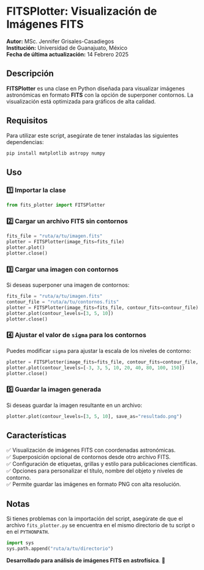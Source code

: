 # FITSPlotter: Visualización de Imágenes FITS

**Autor:** MSc. Jennifer Grisales-Casadiegos\
**Institución:** Universidad de Guanajuato, México\
**Fecha de última actualización:** 14 Febrero 2025

## Descripción

**FITSPlotter** es una clase en Python diseñada para visualizar imágenes astronómicas en formato **FITS** con la opción de superponer contornos. La visualización está optimizada para gráficos de alta calidad.

## Requisitos

Para utilizar este script, asegúrate de tener instaladas las siguientes dependencias:

```bash
pip install matplotlib astropy numpy
```

## Uso

### 1️⃣ Importar la clase

```python
from fits_plotter import FITSPlotter
```

### 2️⃣ Cargar un archivo FITS sin contornos

```python
fits_file = "ruta/a/tu/imagen.fits"
plotter = FITSPlotter(image_fits=fits_file)
plotter.plot()
plotter.close()
```

### 3️⃣ Cargar una imagen con contornos

Si deseas superponer una imagen de contornos:

```python
fits_file = "ruta/a/tu/imagen.fits"
contour_file = "ruta/a/tu/contornos.fits"
plotter = FITSPlotter(image_fits=fits_file, contour_fits=contour_file)
plotter.plot(contour_levels=[3, 5, 10])
plotter.close()
```

### 4️⃣ Ajustar el valor de `sigma` para los contornos

Puedes modificar `sigma` para ajustar la escala de los niveles de contorno:

```python
plotter = FITSPlotter(image_fits=fits_file, contour_fits=contour_file, sigma=5e-3)
plotter.plot(contour_levels=[-3, 3, 5, 10, 20, 40, 80, 100, 150])
plotter.close()
```

### 5️⃣ Guardar la imagen generada

Si deseas guardar la imagen resultante en un archivo:

```python
plotter.plot(contour_levels=[3, 5, 10], save_as="resultado.png")
```

## Características

✅ Visualización de imágenes FITS con coordenadas astronómicas.\
✅ Superposición opcional de contornos desde otro archivo FITS.\
✅ Configuración de etiquetas, grillas y estilo para publicaciones científicas.\
✅ Opciones para personalizar el título, nombre del objeto y niveles de contorno.\
✅ Permite guardar las imágenes en formato PNG con alta resolución.

## Notas

Si tienes problemas con la importación del script, asegúrate de que el archivo `fits_plotter.py` se encuentra en el mismo directorio de tu script o en el `PYTHONPATH`.

```python
import sys
sys.path.append("ruta/a/tu/directorio")
```

**Desarrollado para análisis de imágenes FITS en astrofísica**. 🚀


